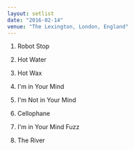```yaml
---
layout: setlist
date: "2016-02-14"
venue: "The Lexington, London, England"
---
```


 1. Robot Stop

 2. Hot Water

 3. Hot Wax

 4. I'm in Your Mind

 5. I'm Not in Your Mind

 6. Cellophane

 7. I'm in Your Mind Fuzz

 8. The River


